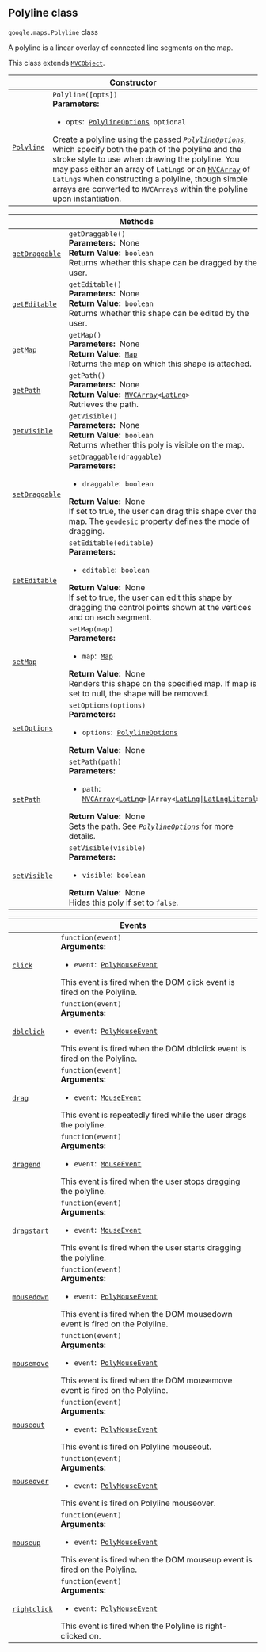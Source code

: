 
<h2 id="Polyline">Polyline class</h2>
<p>
<code><span itemprop="path">google.maps</span>.<span itemprop="name">Polyline</span></code>
class
</p>
<p>A polyline is a linear overlay of connected line segments on the map.</p>
<p>This class extends
<code><a href="MVCObject.md">MVCObject</a></code>.
</p>
<div class="devsite-table-wrapper"><table class="constructors responsive" summary="class Polyline - Constructor">
<thead>
<tr><th colspan="2" id="Polyline.constructor">Constructor</th>
</tr></thead>
<tbody>
<tr>
<td><code><a class="secret-link" href="#Polyline.constructor"><span>Polyline</span></a></code></td>
<td><div><code>Polyline([opts])</code></div>
<div class="desc"><strong>Parameters:</strong>&nbsp; <ul>
<li><code>opts</code>:&nbsp; <code><a href="PolylineOptions.md">PolylineOptions</a> <span class="optional-type-annotation">optional</span></code></li>
</ul></div>
<div class="desc">Create a polyline using the passed <code><em><a href="PolylineOptions.md">PolylineOptions</a></em></code>, which specify both the path of the polyline and the stroke style to use when drawing the polyline. You may pass either an array of <code>LatLng</code>s or an <code><a href="#MVCArray">MVCArray</a></code> of <code>LatLng</code>s when constructing a polyline, though simple arrays are converted to <code>MVCArray</code>s within the polyline upon instantiation.</div></td>
</tr>
</tbody>
</table></div>
<div class="devsite-table-wrapper"><table class="methods responsive" summary="class Polyline - Methods">
<thead>
<tr><th colspan="2">Methods</th>
</tr></thead>
<tbody>
<tr id="Polyline.getDraggable">
<td itemprop="property"><code><a class="secret-link" href="#Polyline.getDraggable"><span>getDraggable</span></a></code></td>
<td><div><code>getDraggable()</code></div>
<div class="desc"><strong>Parameters:</strong>&nbsp; None</div>
<div class="desc"><strong>Return Value:</strong>&nbsp; <code>boolean</code></div>
<div class="desc">Returns whether this shape can be dragged by the user.</div></td>
</tr>
<tr id="Polyline.getEditable">
<td itemprop="property"><code><a class="secret-link" href="#Polyline.getEditable"><span>getEditable</span></a></code></td>
<td><div><code>getEditable()</code></div>
<div class="desc"><strong>Parameters:</strong>&nbsp; None</div>
<div class="desc"><strong>Return Value:</strong>&nbsp; <code>boolean</code></div>
<div class="desc">Returns whether this shape can be edited by the user.</div></td>
</tr>
<tr id="Polyline.getMap">
<td itemprop="property"><code><a class="secret-link" href="#Polyline.getMap"><span>getMap</span></a></code></td>
<td><div><code>getMap()</code></div>
<div class="desc"><strong>Parameters:</strong>&nbsp; None</div>
<div class="desc"><strong>Return Value:</strong>&nbsp; <code><a href="Map.md">Map</a></code></div>
<div class="desc">Returns the map on which this shape is attached.</div></td>
</tr>
<tr id="Polyline.getPath">
<td itemprop="property"><code><a class="secret-link" href="#Polyline.getPath"><span>getPath</span></a></code></td>
<td><div><code>getPath()</code></div>
<div class="desc"><strong>Parameters:</strong>&nbsp; None</div>
<div class="desc"><strong>Return Value:</strong>&nbsp; <code><a href="MVCArray.md">MVCArray</a>&lt;<a href="LatLng.md">LatLng</a>&gt;</code></div>
<div class="desc">Retrieves the path.</div></td>
</tr>
<tr id="Polyline.getVisible">
<td itemprop="property"><code><a class="secret-link" href="#Polyline.getVisible"><span>getVisible</span></a></code></td>
<td><div><code>getVisible()</code></div>
<div class="desc"><strong>Parameters:</strong>&nbsp; None</div>
<div class="desc"><strong>Return Value:</strong>&nbsp; <code>boolean</code></div>
<div class="desc">Returns whether this poly is visible on the map.</div></td>
</tr>
<tr id="Polyline.setDraggable">
<td itemprop="property"><code><a class="secret-link" href="#Polyline.setDraggable"><span>setDraggable</span></a></code></td>
<td><div><code>setDraggable(draggable)</code></div>
<div class="desc"><strong>Parameters:</strong>&nbsp; <ul>
<li><code>draggable</code>:&nbsp; <code>boolean</code></li>
</ul></div>
<div class="desc"><strong>Return Value:</strong>&nbsp; None</div>
<div class="desc">If set to true, the user can drag this shape over the map. The <code>geodesic</code> property defines the mode of dragging.</div></td>
</tr>
<tr id="Polyline.setEditable">
<td itemprop="property"><code><a class="secret-link" href="#Polyline.setEditable"><span>setEditable</span></a></code></td>
<td><div><code>setEditable(editable)</code></div>
<div class="desc"><strong>Parameters:</strong>&nbsp; <ul>
<li><code>editable</code>:&nbsp; <code>boolean</code></li>
</ul></div>
<div class="desc"><strong>Return Value:</strong>&nbsp; None</div>
<div class="desc">If set to true, the user can edit this shape by dragging the control points shown at the vertices and on each segment.</div></td>
</tr>
<tr id="Polyline.setMap">
<td itemprop="property"><code><a class="secret-link" href="#Polyline.setMap"><span>setMap</span></a></code></td>
<td><div><code>setMap(map)</code></div>
<div class="desc"><strong>Parameters:</strong>&nbsp; <ul>
<li><code>map</code>:&nbsp; <code><a href="Map.md">Map</a></code></li>
</ul></div>
<div class="desc"><strong>Return Value:</strong>&nbsp; None</div>
<div class="desc">Renders this shape on the specified map. If map is set to null, the shape will be removed.</div></td>
</tr>
<tr id="Polyline.setOptions">
<td itemprop="property"><code><a class="secret-link" href="#Polyline.setOptions"><span>setOptions</span></a></code></td>
<td><div><code>setOptions(options)</code></div>
<div class="desc"><strong>Parameters:</strong>&nbsp; <ul>
<li><code>options</code>:&nbsp; <code><a href="PolylineOptions.md">PolylineOptions</a></code></li>
</ul></div>
<div class="desc"><strong>Return Value:</strong>&nbsp; None</div>
<div class="desc"></div></td>
</tr>
<tr id="Polyline.setPath">
<td itemprop="property"><code><a class="secret-link" href="#Polyline.setPath"><span>setPath</span></a></code></td>
<td><div><code>setPath(path)</code></div>
<div class="desc"><strong>Parameters:</strong>&nbsp; <ul>
<li><code>path</code>:&nbsp; <code><a href="MVCArray.md">MVCArray</a>&lt;<a href="LatLng.md">LatLng</a>&gt;|Array&lt;<a href="LatLng.md">LatLng</a>|<a href="LatLngLiteral.md">LatLngLiteral</a>&gt;</code></li>
</ul></div>
<div class="desc"><strong>Return Value:</strong>&nbsp; None</div>
<div class="desc">Sets the path. See <em><code><a href="PolylineOptions.md">PolylineOptions</a></code></em> for more details.</div></td>
</tr>
<tr id="Polyline.setVisible">
<td itemprop="property"><code><a class="secret-link" href="#Polyline.setVisible"><span>setVisible</span></a></code></td>
<td><div><code>setVisible(visible)</code></div>
<div class="desc"><strong>Parameters:</strong>&nbsp; <ul>
<li><code>visible</code>:&nbsp; <code>boolean</code></li>
</ul></div>
<div class="desc"><strong>Return Value:</strong>&nbsp; None</div>
<div class="desc">Hides this poly if set to <code>false</code>.</div></td>
</tr>
</tbody>
</table></div>
<div class="devsite-table-wrapper"><table class="details responsive" summary="class Polyline - Events">
<thead>
<tr><th colspan="2">Events</th>
</tr></thead>
<tbody>
<tr id="Polyline.click">
<td itemprop="property"><code><a class="secret-link" href="#Polyline.click"><span>click</span></a></code></td>
<td><div><code>function(event)</code></div>
<div class="desc"><strong>Arguments:</strong>&nbsp; <ul>
<li><code>event</code>:&nbsp; <code><a href="PolyMouseEvent.md">PolyMouseEvent</a></code></li>
</ul></div>
<div class="desc">This event is fired when the DOM click event is fired on the Polyline.</div></td>
</tr>
<tr id="Polyline.dblclick">
<td itemprop="property"><code><a class="secret-link" href="#Polyline.dblclick"><span>dblclick</span></a></code></td>
<td><div><code>function(event)</code></div>
<div class="desc"><strong>Arguments:</strong>&nbsp; <ul>
<li><code>event</code>:&nbsp; <code><a href="PolyMouseEvent.md">PolyMouseEvent</a></code></li>
</ul></div>
<div class="desc">This event is fired when the DOM dblclick event is fired on the Polyline.</div></td>
</tr>
<tr id="Polyline.drag">
<td itemprop="property"><code><a class="secret-link" href="#Polyline.drag"><span>drag</span></a></code></td>
<td><div><code>function(event)</code></div>
<div class="desc"><strong>Arguments:</strong>&nbsp; <ul>
<li><code>event</code>:&nbsp; <code><a href="MouseEvent.md">MouseEvent</a></code></li>
</ul></div>
<div class="desc">This event is repeatedly fired while the user drags the polyline.</div></td>
</tr>
<tr id="Polyline.dragend">
<td itemprop="property"><code><a class="secret-link" href="#Polyline.dragend"><span>dragend</span></a></code></td>
<td><div><code>function(event)</code></div>
<div class="desc"><strong>Arguments:</strong>&nbsp; <ul>
<li><code>event</code>:&nbsp; <code><a href="MouseEvent.md">MouseEvent</a></code></li>
</ul></div>
<div class="desc">This event is fired when the user stops dragging the polyline.</div></td>
</tr>
<tr id="Polyline.dragstart">
<td itemprop="property"><code><a class="secret-link" href="#Polyline.dragstart"><span>dragstart</span></a></code></td>
<td><div><code>function(event)</code></div>
<div class="desc"><strong>Arguments:</strong>&nbsp; <ul>
<li><code>event</code>:&nbsp; <code><a href="MouseEvent.md">MouseEvent</a></code></li>
</ul></div>
<div class="desc">This event is fired when the user starts dragging the polyline.</div></td>
</tr>
<tr id="Polyline.mousedown">
<td itemprop="property"><code><a class="secret-link" href="#Polyline.mousedown"><span>mousedown</span></a></code></td>
<td><div><code>function(event)</code></div>
<div class="desc"><strong>Arguments:</strong>&nbsp; <ul>
<li><code>event</code>:&nbsp; <code><a href="PolyMouseEvent.md">PolyMouseEvent</a></code></li>
</ul></div>
<div class="desc">This event is fired when the DOM mousedown event is fired on the Polyline.</div></td>
</tr>
<tr id="Polyline.mousemove">
<td itemprop="property"><code><a class="secret-link" href="#Polyline.mousemove"><span>mousemove</span></a></code></td>
<td><div><code>function(event)</code></div>
<div class="desc"><strong>Arguments:</strong>&nbsp; <ul>
<li><code>event</code>:&nbsp; <code><a href="PolyMouseEvent.md">PolyMouseEvent</a></code></li>
</ul></div>
<div class="desc">This event is fired when the DOM mousemove event is fired on the Polyline.</div></td>
</tr>
<tr id="Polyline.mouseout">
<td itemprop="property"><code><a class="secret-link" href="#Polyline.mouseout"><span>mouseout</span></a></code></td>
<td><div><code>function(event)</code></div>
<div class="desc"><strong>Arguments:</strong>&nbsp; <ul>
<li><code>event</code>:&nbsp; <code><a href="PolyMouseEvent.md">PolyMouseEvent</a></code></li>
</ul></div>
<div class="desc">This event is fired on Polyline mouseout.</div></td>
</tr>
<tr id="Polyline.mouseover">
<td itemprop="property"><code><a class="secret-link" href="#Polyline.mouseover"><span>mouseover</span></a></code></td>
<td><div><code>function(event)</code></div>
<div class="desc"><strong>Arguments:</strong>&nbsp; <ul>
<li><code>event</code>:&nbsp; <code><a href="PolyMouseEvent.md">PolyMouseEvent</a></code></li>
</ul></div>
<div class="desc">This event is fired on Polyline mouseover.</div></td>
</tr>
<tr id="Polyline.mouseup">
<td itemprop="property"><code><a class="secret-link" href="#Polyline.mouseup"><span>mouseup</span></a></code></td>
<td><div><code>function(event)</code></div>
<div class="desc"><strong>Arguments:</strong>&nbsp; <ul>
<li><code>event</code>:&nbsp; <code><a href="PolyMouseEvent.md">PolyMouseEvent</a></code></li>
</ul></div>
<div class="desc">This event is fired when the DOM mouseup event is fired on the Polyline.</div></td>
</tr>
<tr id="Polyline.rightclick">
<td itemprop="property"><code><a class="secret-link" href="#Polyline.rightclick"><span>rightclick</span></a></code></td>
<td><div><code>function(event)</code></div>
<div class="desc"><strong>Arguments:</strong>&nbsp; <ul>
<li><code>event</code>:&nbsp; <code><a href="PolyMouseEvent.md">PolyMouseEvent</a></code></li>
</ul></div>
<div class="desc">This event is fired when the Polyline is right-clicked on.</div></td>
</tr>
</tbody>
</table></div>
<script src="replace_links.js"></script>
